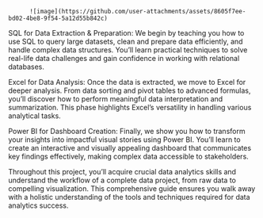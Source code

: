           ![image](https://github.com/user-attachments/assets/8605f7ee-bd02-4be8-9f54-5a12d55b842c)


SQL for Data Extraction & Preparation: We begin by teaching you how to use SQL to query large datasets, clean and prepare data efficiently, and handle complex data structures. You’ll learn practical techniques to solve real-life data challenges and gain confidence in working with relational databases.

Excel for Data Analysis: Once the data is extracted, we move to Excel for deeper analysis. From data sorting and pivot tables to advanced formulas, you’ll discover how to perform meaningful data interpretation and summarization. This phase highlights Excel’s versatility in handling various analytical tasks.

Power BI for Dashboard Creation: Finally, we show you how to transform your insights into impactful visual stories using Power BI. You’ll learn to create an interactive and visually appealing dashboard that communicates key findings effectively, making complex data accessible to stakeholders.

Throughout this project, you’ll acquire crucial data analytics skills and understand the workflow of a complete data project, from raw data to compelling visualization. This comprehensive guide ensures you walk away with a holistic understanding of the tools and techniques required for data analytics success.
